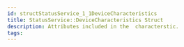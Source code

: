 ```yaml
---
id: structStatusService_1_1DeviceCharacteristics
title: StatusService::DeviceCharacteristics Struct
description: Attributes included in the  characterstic.
tags:
---
```

